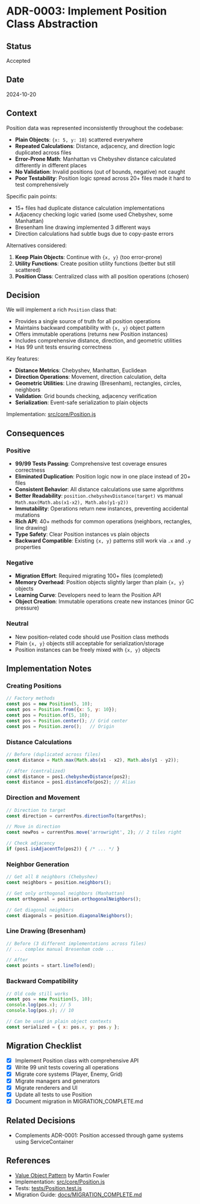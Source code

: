 # ADR-0003: Implement Position Class Abstraction

## Status

Accepted

## Date

2024-10-20

## Context

Position data was represented inconsistently throughout the codebase:

- **Plain Objects**: `{x: 5, y: 10}` scattered everywhere
- **Repeated Calculations**: Distance, adjacency, and direction logic duplicated across files
- **Error-Prone Math**: Manhattan vs Chebyshev distance calculated differently in different places
- **No Validation**: Invalid positions (out of bounds, negative) not caught
- **Poor Testability**: Position logic spread across 20+ files made it hard to test comprehensively

Specific pain points:
- 15+ files had duplicate distance calculation implementations
- Adjacency checking logic varied (some used Chebyshev, some Manhattan)
- Bresenham line drawing implemented 3 different ways
- Direction calculations had subtle bugs due to copy-paste errors

Alternatives considered:
1. **Keep Plain Objects**: Continue with `{x, y}` (too error-prone)
2. **Utility Functions**: Create position utility functions (better but still scattered)
3. **Position Class**: Centralized class with all position operations (chosen)

## Decision

We will implement a rich `Position` class that:

- Provides a single source of truth for all position operations
- Maintains backward compatibility with `{x, y}` object pattern
- Offers immutable operations (returns new Position instances)
- Includes comprehensive distance, direction, and geometric utilities
- Has 99 unit tests ensuring correctness

Key features:
- **Distance Metrics**: Chebyshev, Manhattan, Euclidean
- **Direction Operations**: Movement, direction calculation, delta
- **Geometric Utilities**: Line drawing (Bresenham), rectangles, circles, neighbors
- **Validation**: Grid bounds checking, adjacency verification
- **Serialization**: Event-safe serialization to plain objects

Implementation: [src/core/Position.js](../../src/core/Position.js)

## Consequences

### Positive

- **99/99 Tests Passing**: Comprehensive test coverage ensures correctness
- **Eliminated Duplication**: Position logic now in one place instead of 20+ files
- **Consistent Behavior**: All distance calculations use same algorithms
- **Better Readability**: `position.chebyshevDistance(target)` vs manual `Math.max(Math.abs(x1-x2), Math.abs(y1-y2))`
- **Immutability**: Operations return new instances, preventing accidental mutations
- **Rich API**: 40+ methods for common operations (neighbors, rectangles, line drawing)
- **Type Safety**: Clear Position instances vs plain objects
- **Backward Compatible**: Existing `{x, y}` patterns still work via `.x` and `.y` properties

### Negative

- **Migration Effort**: Required migrating 100+ files (completed)
- **Memory Overhead**: Position objects slightly larger than plain `{x, y}` objects
- **Learning Curve**: Developers need to learn the Position API
- **Object Creation**: Immutable operations create new instances (minor GC pressure)

### Neutral

- New position-related code should use Position class methods
- Plain `{x, y}` objects still acceptable for serialization/storage
- Position instances can be freely mixed with `{x, y}` objects

## Implementation Notes

### Creating Positions

```javascript
// Factory methods
const pos = new Position(5, 10);
const pos = Position.from({x: 5, y: 10});
const pos = Position.of(5, 10);
const pos = Position.center(); // Grid center
const pos = Position.zero();   // Origin
```

### Distance Calculations

```javascript
// Before (duplicated across files)
const distance = Math.max(Math.abs(x1 - x2), Math.abs(y1 - y2));

// After (centralized)
const distance = pos1.chebyshevDistance(pos2);
const distance = pos1.distanceTo(pos2); // Alias
```

### Direction and Movement

```javascript
// Direction to target
const direction = currentPos.directionTo(targetPos);

// Move in direction
const newPos = currentPos.move('arrowright', 2); // 2 tiles right

// Check adjacency
if (pos1.isAdjacentTo(pos2)) { /* ... */ }
```

### Neighbor Generation

```javascript
// Get all 8 neighbors (Chebyshev)
const neighbors = position.neighbors();

// Get only orthogonal neighbors (Manhattan)
const orthogonal = position.orthogonalNeighbors();

// Get diagonal neighbors
const diagonals = position.diagonalNeighbors();
```

### Line Drawing (Bresenham)

```javascript
// Before (3 different implementations across files)
// ... complex manual Bresenham code ...

// After
const points = start.lineTo(end);
```

### Backward Compatibility

```javascript
// Old code still works
const pos = new Position(5, 10);
console.log(pos.x); // 5
console.log(pos.y); // 10

// Can be used in plain object contexts
const serialized = { x: pos.x, y: pos.y };
```

## Migration Checklist

- [x] Implement Position class with comprehensive API
- [x] Write 99 unit tests covering all operations
- [x] Migrate core systems (Player, Enemy, Grid)
- [x] Migrate managers and generators
- [x] Migrate renderers and UI
- [x] Update all tests to use Position
- [x] Document migration in MIGRATION_COMPLETE.md

## Related Decisions

- Complements ADR-0001: Position accessed through game systems using ServiceContainer

## References

- [Value Object Pattern](https://martinfowler.com/bliki/ValueObject.html) by Martin Fowler
- Implementation: [src/core/Position.js](../../src/core/Position.js)
- Tests: [tests/Position.test.js](../../tests/Position.test.js)
- Migration Guide: [docs/MIGRATION_COMPLETE.md](../MIGRATION_COMPLETE.md)
